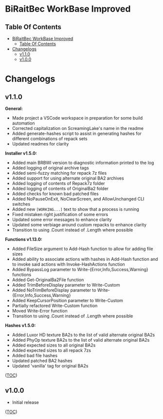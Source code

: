 BiRaitBec WorkBase Improved
===========================

Table Of Contents
-----------------
- [BiRaitBec WorkBase Improved](#biraitbec-workbase-improved)
    - [Table Of Contents](#table-of-contents)
- [Changelogs](#changelogs)
    - [v1.1.0](#v110)
    - [v1.0.0](#v100)


Changelogs
==========

v1.1.0
------
**General:**
- Made project a VSCode workspace in preparation for some build automation
- Corrected capitalization on ScreamingLake's name in the readme
- Added generate-hashes script to assist in generating hashes for different combinations of repack sets
- Updated readmes for clarity

**Installer v1.5.0:**
- Added main BRBWI version to diagnostic information printed to the log
- Added logging of original archive tags
- Added semi-fuzzy matching for repack 7z files
- Added support for using alternate original BA2 archives
- Added logging of contents of Repack7z folder
- Added logging of contents of OriginalBa2 folder
- Added checks for known bad patched files
- Added NoPauseOnExit, NoClearScreen, and AllowUnchanged CLI switches
- Added new `[WORKING...]` text to show that a process is running
- Fixed mistaken right justification of some errors
- Updated some error messages to enhance clarity
- Updated some verbiage around custom repacks to enhance clarity
- Transition to using .Count instead of .Length where possible

**Functions v1.13.0:**
- Added FileSize argument to Add-Hash function to allow for adding file sizes
- Added ability to associate actions with hashes in Add-Hash function and to invoke said actions with Invoke-HashActions function
- Added BypassLog parameter to Write-{Error,Info,Success,Warning} functions
- Added Get-OriginalBa2File function
- Added TrimBeforeDisplay parameter to Write-Custom
- Added NoTrimBeforeDisplay parameter to Write-{Error,Info,Success,Warning}
- Added KeepCursorPosition parameter to Write-Custom
- Partially refactored Write-Custom function
- Moved Write-Error function
- Transition to using .Count instead of .Length where possible

**Hashes v1.5.0:**
- Added Luxor HD texture BA2s to the list of valid alternate original BA2s
- Added PhyOp texture BA2s to the list of valid alternate original BA2s
- Added expected sizes to all original BA2s
- Added expected sizes to all repack 7zs
- Added bad file hashes
- Updated patched BA2 hashes
- Updated 'vanilla' tag for original BA2s

([TOC](#table-of-contents))

v1.0.0
------
- Initial release

([TOC](#table-of-contents))

